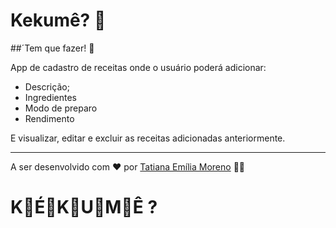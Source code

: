 # Kekumê? 🍰
##´Tem que fazer! 🥣

App de cadastro de receitas onde o usuário poderá adicionar:
- Descrição;
- Ingredientes
- Modo de preparo
- Rendimento

E visualizar, editar e excluir as receitas adicionadas anteriormente.

---
A ser desenvolvido com ♥ por [Tatiana Emília Moreno](https://www.linkedin.com/in/tatmorenno/) 👩‍💻
# K🥣É🍝K🥘U🥧M🍰Ê ?
